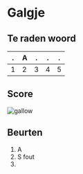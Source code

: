 # Galgje

## Te raden woord

|.|A|.|.|.|
|-|-|-|-|-|
|1|2|3|4|5|

## Score
![gallow](./images/2.png)

## Beurten
1. A
2. S fout
3. 